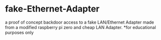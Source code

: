 # fake-Ethernet-Adapter
a proof of concept backdoor access to a fake LAN/Ethernet Adapter made from a modified raspberry pi zero and cheap LAN Adapter. *for educational purposes only
